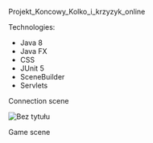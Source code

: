 Projekt_Koncowy_Kolko_i_krzyzyk_online

Technologies:
- Java 8
- Java FX
- CSS
- JUnit 5
- SceneBuilder
- Servlets


Connection scene

![Bez tytułu](https://user-images.githubusercontent.com/64829285/104844828-a59f7780-58d2-11eb-9711-79387af2d7aa.jpg)


Game scene

